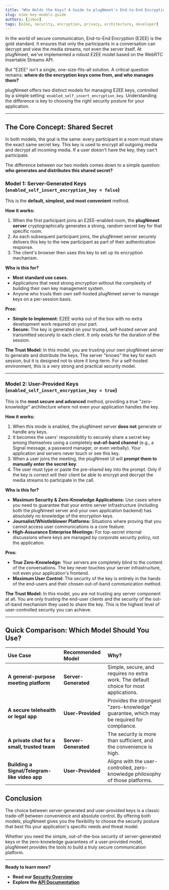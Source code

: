 ```yaml
---
title: "Who Holds the Keys? A Guide to plugNmeet's End-to-End Encryption Models"
slug: e2ee-key-models-guide
authors: [jibon]
tags: [e2ee, security, encryption, privacy, architecture, developer]
---
```


In the world of secure communication, End-to-End Encryption (E2EE) is the gold standard. It ensures that only the participants in a conversation can decrypt and view the media streams, not even the server itself. At plugNmeet, we've implemented a robust E2EE model based on the WebRTC Insertable Streams API.

But "E2EE" isn't a single, one-size-fits-all solution. A critical question remains: **where do the encryption keys come from, and who manages them?**

plugNmeet offers two distinct models for managing E2EE keys, controlled by a simple setting: `enabled_self_insert_encryption_key`. Understanding the difference is key to choosing the right security posture for your application.

<!--truncate-->

---

## The Core Concept: Shared Secret

In both models, the goal is the same: every participant in a room must share the exact same secret key. This key is used to encrypt all outgoing media and decrypt all incoming media. If a user doesn't have the key, they can't participate.

The difference between our two models comes down to a simple question: **who generates and distributes this shared secret?**

### Model 1: Server-Generated Keys (`enabled_self_insert_encryption_key = false`)

This is the **default, simplest, and most convenient** method.

**How it works:**
1.  When the first participant joins an E2EE-enabled room, the **plugNmeet server** cryptographically generates a strong, random secret key for that specific room.
2.  As each subsequent participant joins, the plugNmeet server securely delivers this key to the new participant as part of their authentication response.
3.  The client's browser then uses this key to set up its encryption mechanism.

**Who is this for?**
*   **Most standard use cases.**
*   Applications that need strong encryption without the complexity of building their own key management system.
*   Anyone who trusts their own self-hosted plugNmeet server to manage keys on a per-session basis.

**Pros:**
*   **Simple to Implement:** E2EE works out of the box with no extra development work required on your part.
*   **Secure:** The key is generated on your trusted, self-hosted server and transmitted securely to each client. It only exists for the duration of the session.

**The Trust Model:**
In this model, you are trusting your own plugNmeet server to generate and distribute the keys. The server "knows" the key for each session, but it is designed not to store it long-term. For a self-hosted environment, this is a very strong and practical security model.

---

### Model 2: User-Provided Keys (`enabled_self_insert_encryption_key = true`)

This is the **most secure and advanced** method, providing a true "zero-knowledge" architecture where not even your application handles the key.

**How it works:**
1.  When this mode is enabled, the plugNmeet server **does not** generate or handle any keys.
2.  It becomes the users' responsibility to securely share a secret key among themselves using a completely **out-of-band channel** (e.g., a Signal message, a password manager, or even verbally). Your application and servers never touch or see this key.
3.  When a user joins the meeting, the plugNmeet UI will **prompt them to manually enter the secret key**.
4.  The user must type or paste the pre-shared key into the prompt. Only if the key is correct will their client be able to encrypt and decrypt the media streams to participate in the call.

**Who is this for?**
*   **Maximum Security & Zero-Knowledge Applications:** Use cases where you need to guarantee that your entire server infrastructure (including both the plugNmeet server and your own application backend) has absolutely no knowledge of the encryption keys.
*   **Journalist/Whistleblower Platforms:** Situations where proving that you cannot access user communications is a core feature.
*   **High-Assurance Enterprise Meetings:** For top-secret internal discussions where keys are managed by corporate security policy, not the application.

**Pros:**
*   **True Zero-Knowledge:** Your servers are completely blind to the content of the conversations. The key never touches your server infrastructure, not even your application's frontend.
*   **Maximum User Control:** The security of the key is entirely in the hands of the end-users and their chosen out-of-band communication method.

**The Trust Model:**
In this model, you are not trusting any server component at all. You are only trusting the end-user clients and the security of the out-of-band mechanism they used to share the key. This is the highest level of user-controlled security you can achieve.

---

## Quick Comparison: Which Model Should You Use?

| Use Case                                      | Recommended Model        | Why?                                                                                             |
| :-------------------------------------------- | :----------------------- | :----------------------------------------------------------------------------------------------- |
| **A general-purpose meeting platform**        | **Server-Generated**     | Simple, secure, and requires no extra work. The default choice for most applications.            |
| **A secure telehealth or legal app**          | **User-Provided**        | Provides the strongest "zero-knowledge" guarantee, which may be required for compliance.         |
| **A private chat for a small, trusted team**  | **Server-Generated**     | The security is more than sufficient, and the convenience is high.                               |
| **Building a Signal/Telegram-like video app** | **User-Provided**        | Aligns with the user-controlled, zero-knowledge philosophy of those platforms.                   |

## Conclusion

The choice between server-generated and user-provided keys is a classic trade-off between convenience and absolute control. By offering both models, plugNmeet gives you the flexibility to choose the security posture that best fits your application's specific needs and threat model.

Whether you need the simple, out-of-the-box security of server-generated keys or the zero-knowledge guarantees of a user-provided model, plugNmeet provides the tools to build a truly secure communication platform.

---
**Ready to learn more?**

*   **Read our [Security Overview](/docs/security-overview)**
*   **Explore the [API Documentation](/docs/api/intro)**
